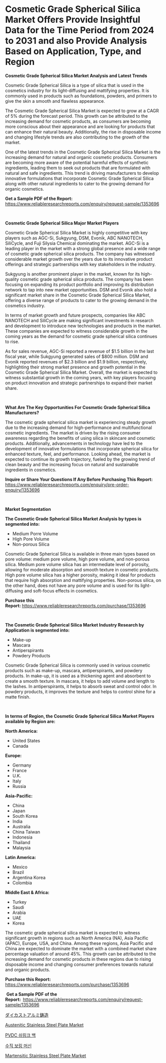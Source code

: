 <p><h1>Cosmetic Grade Spherical Silica Market Offers Provide Insightful Data for the Time Period from 2024 to 2031 and also Provide Analysis Based on Application, Type, and Region</h1></p><p><strong>Cosmetic Grade Spherical Silica Market Analysis and Latest Trends</strong></p>
<p><p>Cosmetic Grade Spherical Silica is a type of silica that is used in the cosmetics industry for its light-diffusing and mattifying properties. It is commonly used in products such as foundations, powders, and primers to give the skin a smooth and flawless appearance.</p><p>The Cosmetic Grade Spherical Silica Market is expected to grow at a CAGR of 5% during the forecast period. This growth can be attributed to the increasing demand for cosmetic products, as consumers are becoming more conscious about their appearance and are looking for products that can enhance their natural beauty. Additionally, the rise in disposable income and changing lifestyle trends are also contributing to the growth of the market.</p><p>One of the latest trends in the Cosmetic Grade Spherical Silica Market is the increasing demand for natural and organic cosmetic products. Consumers are becoming more aware of the potential harmful effects of synthetic ingredients, leading them to seek out products that are formulated with natural and safe ingredients. This trend is driving manufacturers to develop innovative formulations that incorporate Cosmetic Grade Spherical Silica along with other natural ingredients to cater to the growing demand for organic cosmetics.</p></p>
<p><strong>Get a Sample PDF of the Report:&nbsp;</strong> <a href="https://www.reliableresearchreports.com/enquiry/request-sample/1353696">https://www.reliableresearchreports.com/enquiry/request-sample/1353696</a></p>
<p>&nbsp;</p>
<p><strong>Cosmetic Grade Spherical Silica Major Market Players</strong></p>
<p><p>Cosmetic Grade Spherical Silica Market is highly competitive with key players such as AGC-Si, Sukgyung, DSM, Evonik, ABC NANOTECH, SiliCycle, and Fuji Silysia Chemical dominating the market. AGC-Si is a leading player in the market with a strong global presence and a wide range of cosmetic grade spherical silica products. The company has witnessed considerable market growth over the years due to its innovative product offerings and strategic partnerships with key stakeholders in the industry.</p><p>Sukgyung is another prominent player in the market, known for its high-quality cosmetic grade spherical silica products. The company has been focusing on expanding its product portfolio and improving its distribution network to tap into new market opportunities. DSM and Evonik also hold a significant market share in the Cosmetic Grade Spherical Silica Market, offering a diverse range of products to cater to the growing demand in the cosmetics industry.</p><p>In terms of market growth and future prospects, companies like ABC NANOTECH and SiliCycle are making significant investments in research and development to introduce new technologies and products in the market. These companies are expected to witness considerable growth in the coming years as the demand for cosmetic grade spherical silica continues to rise.</p><p>As for sales revenue, AGC-Si reported a revenue of $1.5 billion in the last fiscal year, while Sukgyung generated sales of $800 million. DSM and Evonik reported revenues of $2.3 billion and $1.9 billion, respectively, highlighting their strong market presence and growth potential in the Cosmetic Grade Spherical Silica Market. Overall, the market is expected to witness substantial growth in the coming years, with key players focusing on product innovation and strategic partnerships to expand their market share.</p></p>
<p>&nbsp;</p>
<p><strong>What Are The Key Opportunities For Cosmetic Grade Spherical Silica Manufacturers?</strong></p>
<p><p>The cosmetic grade spherical silica market is experiencing steady growth due to the increasing demand for high-performance and multifunctional cosmetic ingredients. The market is driven by the rising consumer awareness regarding the benefits of using silica in skincare and cosmetic products. Additionally, advancements in technology have led to the development of innovative formulations that incorporate spherical silica for enhanced texture, feel, and performance. Looking ahead, the market is expected to continue its growth trajectory, fueled by the growing trend of clean beauty and the increasing focus on natural and sustainable ingredients in cosmetics.</p></p>
<p><strong>Inquire or Share Your Questions If Any Before Purchasing This Report:</strong> <a href="https://www.reliableresearchreports.com/enquiry/pre-order-enquiry/1353696">https://www.reliableresearchreports.com/enquiry/pre-order-enquiry/1353696</a></p>
<p>&nbsp;</p>
<p><strong>Market Segmentation</strong></p>
<p><strong>The Cosmetic Grade Spherical Silica Market Analysis by types is segmented into:</strong></p>
<p><ul><li>Medium Porre Volume</li><li>High Pore Volume</li><li>Non-porous Silica</li></ul></p>
<p><p>Cosmetic Grade Spherical Silica is available in three main types based on pore volume: medium pore volume, high pore volume, and non-porous silica. Medium pore volume silica has an intermediate level of porosity, allowing for moderate absorption and smooth texture in cosmetic products. High pore volume silica has a higher porosity, making it ideal for products that require high absorption and mattifying properties. Non-porous silica, on the other hand, does not have any pore volume and is used for its light-diffusing and soft-focus effects in cosmetics.</p></p>
<p><strong>Purchase this Report:&nbsp;</strong><a href="https://www.reliableresearchreports.com/purchase/1353696">https://www.reliableresearchreports.com/purchase/1353696</a></p>
<p>&nbsp;</p>
<p><strong>The Cosmetic Grade Spherical Silica Market Industry Research by Application is segmented into:</strong></p>
<p><ul><li>Make-up</li><li>Mascara</li><li>Antiperspirants</li><li>Powdery Products</li></ul></p>
<p><p>Cosmetic Grade Spherical Silica is commonly used in various cosmetic products such as make-up, mascara, antiperspirants, and powdery products. In make-up, it is used as a thickening agent and absorbent to create a smooth texture. In mascara, it helps to add volume and length to the lashes. In antiperspirants, it helps to absorb sweat and control odor. In powdery products, it improves the texture and helps to control shine for a matte finish.</p></p>
<p>&nbsp;</p>
<p><strong>In terms of Region, the Cosmetic Grade Spherical Silica Market Players available by Region are:</strong></p>
<p>
    <p> <strong> North America: </strong>
        <ul>
            <li>United States</li>
            <li>Canada</li>
        </ul>
        </p> 
    <p> <strong> Europe: </strong>
        <ul>
            <li>Germany</li>
            <li>France</li>
            <li>U.K.</li>
            <li>Italy</li>
            <li>Russia</li>
        </ul>
        </p> 
    <p> <strong> Asia-Pacific: </strong>
        <ul>
            <li>China</li>
            <li>Japan</li>
            <li>South Korea</li>
            <li>India</li>
            <li>Australia</li>
            <li>China Taiwan</li>
            <li>Indonesia</li>
            <li>Thailand</li>
            <li>Malaysia</li>
        </ul>
        </p> 
    <p> <strong> Latin America: </strong>
        <ul>
            <li>Mexico</li>
            <li>Brazil</li>
            <li>Argentina Korea</li>
            <li>Colombia</li>
        </ul>
        </p> 
    <p> <strong> Middle East & Africa: </strong>
        <ul>
            <li>Turkey</li>
            <li>Saudi</li>
            <li>Arabia</li>
            <li>UAE</li>
            <li>Korea</li>
        </ul>
    </p>
    </p>
<p><p>The cosmetic grade spherical silica market is expected to witness significant growth in regions such as North America (NA), Asia Pacific (APAC), Europe, USA, and China. Among these regions, Asia Pacific and China are expected to dominate the market with a combined market share percentage valuation of around 45%. This growth can be attributed to the increasing demand for cosmetic products in these regions due to rising disposable income and changing consumer preferences towards natural and organic products.</p></p>
<p><strong>Purchase this Report: </strong><a href="https://www.reliableresearchreports.com/purchase/1353696">https://www.reliableresearchreports.com/purchase/1353696</a></p>
<p>&nbsp;<strong>Get a Sample PDF of the Report:&nbsp;&nbsp;</strong><a href="https://www.reliableresearchreports.com/enquiry/request-sample/1353696">https://www.reliableresearchreports.com/enquiry/request-sample/1353696</a></p>
<p><strong></strong></p>
<p><p><a href="https://medium.com/@alicequigley2023/%E3%82%A2%E3%83%AB%E3%83%9F%E3%83%8B%E3%82%A6%E3%83%A0%E9%8B%B3%E9%80%A0%E5%B8%82%E5%A0%B4%E3%81%AE%E8%A6%8F%E6%A8%A1%E3%81%AF-%E3%82%B0%E3%83%AD%E3%83%BC%E3%83%90%E3%83%AB%E7%94%A3%E6%A5%AD%E3%81%AB%E3%81%8A%E3%81%91%E3%82%8B%E6%9C%80%E9%81%A9%E3%81%AA%E3%83%9E%E3%83%BC%E3%82%B1%E3%83%86%E3%82%A3%E3%83%B3%E3%82%B0%E3%83%81%E3%83%A3%E3%83%8D%E3%83%AB%E3%82%92%E6%98%8E%E3%82%89%E3%81%8B%E3%81%AB%E3%81%97%E3%81%A6%E3%81%84%E3%81%BE%E3%81%99-c1f2e839e992">ダイカストアルミ鋳造</a></p><p><a href="https://github.com/yemakinde/Market-Research-Report-List-1/blob/main/austenitic-stainless-steel-plate-market.md">Austenitic Stainless Steel Plate Market</a></p><p><a href="https://github.com/vs10l4sfg5c/Market-Research-Report-List-1/blob/main/57552171407.md">PVDC 쉬링크 백</a></p><p><a href="https://medium.com/@simeonbode1/%EC%88%98%EC%A7%81-%ED%86%B1%EB%8B%88%EB%B0%94%ED%80%B4-%EA%B8%B0%EA%B3%84-%EC%8B%9C%EC%9E%A5-%EC%A7%80%ED%91%9C-%EB%94%94%EC%BD%94%EB%94%A9-%EC%8B%9C%EC%9E%A5-%EC%A0%90%EC%9C%A0%EC%9C%A8-%ED%8A%B8%EB%A0%8C%EB%93%9C-%EB%B0%8F-%EC%84%B1%EC%9E%A5-%ED%8C%A8%ED%84%B4-551aba97cd25">수직 보링 머신</a></p><p><a href="https://github.com/jsmusil/Market-Research-Report-List-2/blob/main/martensitic-stainless-steel-plate-market.md">Martensitic Stainless Steel Plate Market</a></p></p>